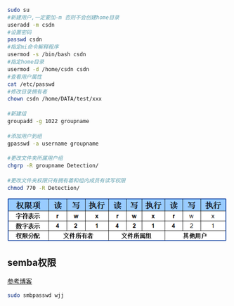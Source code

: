 ### 
```bash
sudo su
#新建用户,一定要加-m 否则不会创建home目录
useradd -m csdn
#设置密码
passwd csdn
#指定mi命令解释程序
usermod -s /bin/bash csdn
#指定home目录
usermod -d /home/csdn csdn
#查看用户属性
cat /etc/passwd
#修改目录拥有者
chown csdn /home/DATA/test/xxx

#新建组
groupadd -g 1022 groupname

#添加用户到组
gpasswd -a username groupname

#更改文件夹所属用户组
chgrp -R groupname Detection/

#更改文件夹权限只有拥有着和组内成员有读写权限
chmod 770 -R Detection/

```
![文件夹权限](文件夹权限.png)

## semba权限
[参考博客](https://www.cnblogs.com/zjutzz/p/13340409.html#%E9%85%8D%E7%BD%AEsamba%E6%9C%8D%E5%8A%A1%E5%99%A8)

```bash
sudo smbpasswd wjj
```